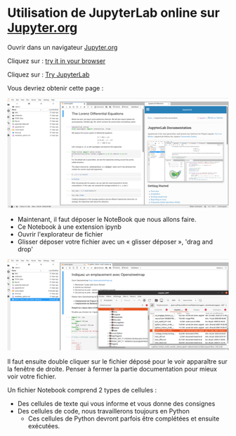 Utilisation de JupyterLab online sur [Jupyter.org](https://jupyter.org/)
=========================================================================

Ouvrir dans un navigateur [Jupyter.org](https://jupyter.org/)

Cliquez sur : [try it in your browser](https://jupyter.org/try)

Cliquez sur : [Try JupyterLab](https://mybinder.org/v2/gh/jupyterlab/jupyterlab-demo/master?urlpath=lab/tree/demo)

Vous devriez obtenir cette page :

![jupyterlab0](images/jupyterlab0.png)

- Maintenant, il faut déposer le NoteBook que nous allons faire.
- Ce Notebook à une extension ipynb
- Ouvrir l'explorateur de fichier
- Glisser déposer votre fichier avec un « glisser déposer », 'drag and drop'

![jupyterlab1](images/jupyterlab1.png)

Il faut ensuite double cliquer sur le fichier déposé pour le voir apparaître sur la fenêtre de droite. Penser à fermer la partie documentation pour mieux voir votre fichier.

Un fichier Notebook comprend 2 types de cellules :

- Des cellules de texte qui vous informe et vous donne des consignes
- Des cellules de code, nous travaillerons toujours en Python
    - Ces cellules de Python devront parfois être complétées et ensuite exécutées.

